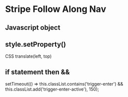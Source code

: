 # Stripe Follow Along Nav


Javascript object
---------------------------

style.setProperty()
----------------------------

CSS translate(left, top)


if statement then &&
----------------------------
setTimeout(() => this.classList.contains('trigger-enter') && this.classList.add('trigger-enter-active'), 150);
